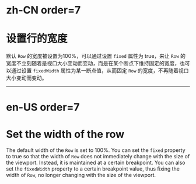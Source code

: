 # zh-CN order=7

# 设置行的宽度

默认 `Row` 的宽度被设置为100%，可以通过设置 `fixed` 属性为 true，来让 `Row` 的宽度不立刻随着是视口大小变动而变动，而是在某个断点下维持固定的宽度，也可以通过设置 `fixedWidth` 属性为某一断点值，从而固定 `Row` 的宽度，不再随着视口大小变动而变动。

---

# en-US order=7

# Set the width of the row

The default width of the `Row` is set to 100%. You can set the `fixed` property to true so that the width of `Row` does not immediately change with the size of the viewport. Instead, it is maintained at a certain breakpoint. You can also set the `fixedWidth` property to a certain breakpoint value, thus fixing the width of `Row`, no longer changing with the size of the viewport.
